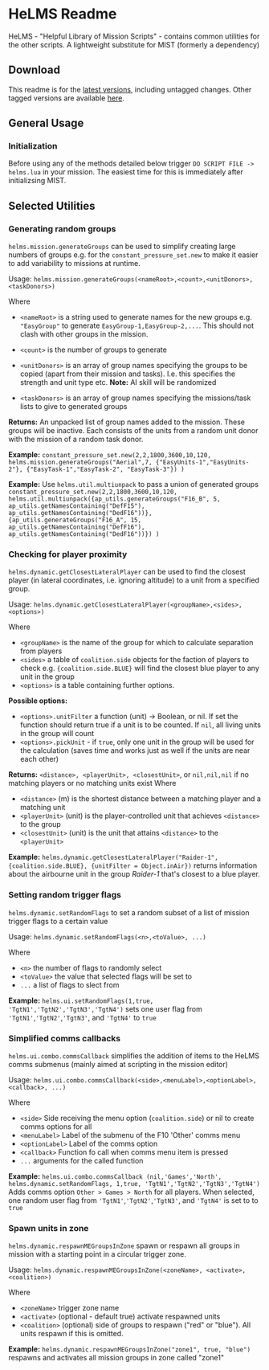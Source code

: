# HeLMS Readme

HeLMS - "Helpful Library of Mission Scripts" - contains common utilities for the other scripts. A lightweight substitute for MIST (formerly a dependency)

## Download
This readme is for the [latest versions](https://github.com/HappyGnome/DCS_Scripts/releases/tag/Latest), including untagged changes. Other tagged versions are available [here](https://github.com/HappyGnome/DCS_Scripts/tags).

## General Usage

### Initialization

Before using any of the methods detailed below trigger `DO SCRIPT FILE -> helms.lua` in your mission. The easiest time for this is immediately after initializsing MIST.

## Selected Utilities

### Generating random groups
`helms.mission.generateGroups` can be used to simplify creating large numbers of groups e.g. for the `constant_pressure_set.new` to make it easier to add variability to missions at runtime.

Usage: `helms.mission.generateGroups(<nameRoot>,<count>,<unitDonors>,<taskDonors>)`

Where
* `<nameRoot>` is a string used to generate names for the new groups e.g. `"EasyGroup"` to generate `EasyGroup-1,EasyGroup-2,...`. This should not clash with other groups in the mission.

* `<count>` is the number of groups to generate

* `<unitDonors>` is an array of group names specifying the groups to be copied (apart from their mission and tasks). I.e. this specifies the strength and unit type etc. **Note:** AI skill will be randomized

* `<taskDonors>` is an array of group names specifying the missions/task lists to give to generated groups

**Returns:** An unpacked list of group names added to the mission. These groups will be inactive. Each consists of the units from a random unit donor with the mission of a random task donor.

**Example:** `constant_pressure_set.new(2,2,1800,3600,10,120, helms.mission.generateGroups("Aerial",7, {"EasyUnits-1","EasyUnits-2"}, {"EasyTask-1","EasyTask-2", "EasyTask-3"}) )`

**Example:** Use `helms.util.multiunpack` to pass a union of generated groups `constant_pressure_set.new(2,2,1800,3600,10,120, helms.util.multiunpack({ap_utils.generateGroups("F16_B", 5, ap_utils.getNamesContaining("DefF15"), ap_utils.getNamesContaining("DedF16"))},{ap_utils.generateGroups("F16_A", 15, ap_utils.getNamesContaining("DefF16"), ap_utils.getNamesContaining("DedF16"))}) )`

### Checking for player proximity
`helms.dynamic.getClosestLateralPlayer` can be used to find the closest player (in lateral coordinates, i.e. ignoring altitude) to a unit from a specified group.

Usage: `helms.dynamic.getClosestLateralPlayer(<groupName>,<sides>, <options>)`

Where
* `<groupName>` is the name of the group for which to calculate separation from players
* `<sides>` a table of `coalition.side` objects for the faction of players to check e.g. `{coalition.side.BLUE}` will find the closest blue player to any unit in the group
* `<options>` is a table containing further options.

**Possible options:**
* `<options>.unitFilter` a function (unit) -> Boolean, or nil. If set the function should return true if a unit is to be counted. If `nil`, all living units in the group will count
* `<options>.pickUnit` - if `true`, only one unit in the group will be used for the calculation (saves time and works just as well if the units are near each other)
 
**Returns:** `<distance>, <playerUnit>, <closestUnit>`, or `nil,nil,nil` if no matching players or no matching units exist
Where
* `<distance>` (m) is the shortest distance between a matching player and a matching unit
* `<playerUnit>` (unit) is the player-controlled unit that achieves `<distance>` to the group
* `<closestUnit>` (unit) is the unit that attains `<distance>` to the `<playerUnit>`

**Example:**  `helms.dynamic.getClosestLateralPlayer("Raider-1",{coalition.side.BLUE}, {unitFilter = Object.inAir})` returns information about the airbourne unit in the group *Raider-1* that's closest to a blue player.

### Setting random trigger flags
`helms.dynamic.setRandomFlags` to set a random subset of a list of mission trigger flags to a certain value

Usage: `helms.dynamic.setRandomFlags(<n>,<toValue>, ...)`

Where
* `<n>` the number of flags to randomly select
* `<toValue>` the value that selected flags will be set to
* `...` a list of flags to slect from

**Example:**  `helms.ui.setRandomFlags(1,true, 'TgtN1','TgtN2','TgtN3','TgtN4')` sets one user flag from `'TgtN1'`,`'TgtN2'`,`'TgtN3'`, and `'TgtN4'` to `true`

### Simplified comms callbacks
`helms.ui.combo.commsCallback` simplifies the addition of items to the HeLMS comms submenus (mainly aimed at scripting in the mission editor)

Usage: `helms.ui.combo.commsCallback(<side>,<menuLabel>,<optionLabel>, <callback>, ...)`

Where
* `<side>` Side receiving the menu option (`coalition.side`) or nil to create comms options for all
* `<menuLabel>` Label of the submenu of the F10 'Other' comms menu
* `<optionLabel>` Label of the comms option
* `<callback>` Function fo call when comms menu item is pressed
* `...` arguments for the called function

**Example:**  `helms.ui.combo.commsCallback (nil,'Games','North', helms.dynamic.setRandomFlags, 1,true, 'TgtN1','TgtN2','TgtN3','TgtN4')` Adds comms option `Other > Games > North` for all players. When selected, one random user flag from `'TgtN1'`,`'TgtN2'`,`'TgtN3'`, and `'TgtN4'` is set to to `true`

### Spawn units in zone
`helms.dynamic.respawnMEGroupsInZone` spawn or respawn all groups in mission with a starting point in a circular trigger zone.

Usage: `helms.dynamic.respawnMEGroupsInZone(<zoneName>, <activate>, <coalition>)`

Where
* `<zoneName>` trigger zone name
* `<activate>` (optional - default true) activate respawned units
* `<coalition>` (optional) side of groups to respawn ("red" or "blue"). All units respawn if this is omitted.

**Example:**  `helms.dynamic.respawnMEGroupsInZone("zone1", true, "blue")` respawns and activates all mission groups in zone called "zone1"
